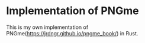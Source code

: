 # Implementation of PNGme
This is my own implementation of PNGme(https://jrdngr.github.io/pngme_book/) in Rust.
